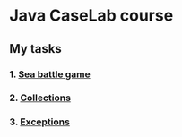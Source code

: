 # Java CaseLab course

## My tasks
### 1. [Sea battle game](https://github.com/ForwardMoth/Java-course/tree/sea_battle/sea-battle) 
### 2. [Collections](https://github.com/ForwardMoth/Java-course/tree/collections/collections)
### 3. [Exceptions](https://github.com/ForwardMoth/Java-course/tree/exceptions/exceptions)

